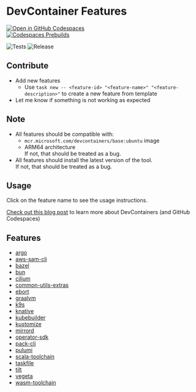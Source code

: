 # DevContainer Features

[![Open in GitHub Codespaces](https://github.com/codespaces/badge.svg)](https://github.com/codespaces/new/?repo=audacioustux%2Fdevcontainers&ref=master)  
[![Codespaces Prebuilds](https://github.com/audacioustux/devcontainers/actions/workflows/codespaces/create_codespaces_prebuilds/badge.svg)](https://github.com/audacioustux/devcontainers/actions/workflows/codespaces/create_codespaces_prebuilds)

![Tests](https://github.com/audacioustux/devcontainers/actions/workflows/test.yaml/badge.svg)
![Release](https://github.com/audacioustux/devcontainers/actions/workflows/release.yaml/badge.svg)

## Contribute

* Add new features
  * Use `task new -- <feature-id> "<feature-name>" "<feature-description>"` to create a new feature from template
* Let me know if something is not working as expected

## Note

* All features should be compatible with:
  * `mcr.microsoft.com/devcontainers/base:ubuntu` image
  * ARM64 architecture  
  If not, that should be treated as a bug.
* All features should install the latest version of the tool.  
  If not, that should be treated as a bug.

## Usage

Click on the feature name to see the usage instructions.

[Check out this blog post](https://audacioustux.notion.site/Getting-Started-with-Devcontainer-c727dbf9d56f4d6b9b0ef87b3111693f) to learn more about DevContainers (and GitHub Codespaces)

## Features

<!-- FEATURES_LIST_START -->
- [argo](https://github.com/audacioustux/devcontainers/tree/main/src/argo)
- [aws-sam-cli](https://github.com/audacioustux/devcontainers/tree/main/src/aws-sam-cli)
- [bazel](https://github.com/audacioustux/devcontainers/tree/main/src/bazel)
- [bun](https://github.com/audacioustux/devcontainers/tree/main/src/bun)
- [cilium](https://github.com/audacioustux/devcontainers/tree/main/src/cilium)
- [common-utils-extras](https://github.com/audacioustux/devcontainers/tree/main/src/common-utils-extras)
- [ebort](https://github.com/audacioustux/devcontainers/tree/main/src/ebort)
- [graalvm](https://github.com/audacioustux/devcontainers/tree/main/src/graalvm)
- [k9s](https://github.com/audacioustux/devcontainers/tree/main/src/k9s)
- [knative](https://github.com/audacioustux/devcontainers/tree/main/src/knative)
- [kubebuilder](https://github.com/audacioustux/devcontainers/tree/main/src/kubebuilder)
- [kustomize](https://github.com/audacioustux/devcontainers/tree/main/src/kustomize)
- [mirrord](https://github.com/audacioustux/devcontainers/tree/main/src/mirrord)
- [operator-sdk](https://github.com/audacioustux/devcontainers/tree/main/src/operator-sdk)
- [pack-cli](https://github.com/audacioustux/devcontainers/tree/main/src/pack-cli)
- [pulumi](https://github.com/audacioustux/devcontainers/tree/main/src/pulumi)
- [scala-toolchain](https://github.com/audacioustux/devcontainers/tree/main/src/scala-toolchain)
- [taskfile](https://github.com/audacioustux/devcontainers/tree/main/src/taskfile)
- [tilt](https://github.com/audacioustux/devcontainers/tree/main/src/tilt)
- [vegeta](https://github.com/audacioustux/devcontainers/tree/main/src/vegeta)
- [wasm-toolchain](https://github.com/audacioustux/devcontainers/tree/main/src/wasm-toolchain)
<!-- FEATURES_LIST_END -->
